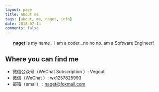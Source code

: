 ```yaml
---
layout: page
title: About me
tags: [about, me, naget, info]
date: 2018-07-14
comments: false
---
```

    
<center><a href="http://naget.github.io/"><b>naget</b></a> is my name，I am a coder...no no no..am a Software Engineer! </center>

## Where you can find me
* 微信公众号（WeChat Subscription ）: Vegout
* 微信（WeChat ）: wx1257825993
* 邮箱（email） : naget@foxmail.com



